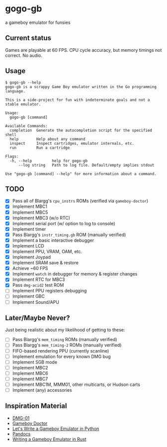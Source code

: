 # gogo-gb
a gameboy emulator for funsies

## Current status

Games are playable at 60 FPS. CPU cycle accuracy, but memory timings not correct. No audio.

## Usage

```
$ gogo-gb --help
gogo-gb is a scrappy Game Boy emulator written in the Go programming language.

This is a side-project for fun with indeterminate goals and not a stable emulator.

Usage:
  gogo-gb [command]

Available Commands:
  completion  Generate the autocompletion script for the specified shell
  help        Help about any command
  inspect     Inspect cartridges, emulator internals, etc.
  run         Run a cartridge

Flags:
  -h, --help         help for gogo-gb
      --log string   Path to log file. Default/empty implies stdout

Use "gogo-gb [command] --help" for more information about a command.
```

## TODO

- [X] Pass all of Blargg's `cpu_instrs` ROMs (verified via `gameboy-doctor`)
- [X] Implement MBC1
- [X] Implement MBC5
- [X] Implement MBC3 (w/o RTC)
- [X] Implement serial port (w/ option to log to console)
- [X] Implement timer
- [X] Pass Blargg's `instr_timing.gb` ROM (manually verified)
- [X] Implement a basic interactive debugger
- [X] Implement LCD
- [X] Implement PPU, VRAM, OAM, etc.
- [X] Implement Joypad
- [X] Implement SRAM save & restore
- [X] Achieve ~60 FPS
- [X] Implement `watch` in debugger for memory & register changes
- [X] Implement RTC for MBC3
- [X] Pass `dmg-acid2` test ROM
- [ ] Implement PPU registers debugging
- [ ] Implement GBC
- [ ] Implement Sound/APU

## Later/Maybe Never?

Just being realistic about my likelihood of getting to these:

- [ ] Pass Blargg's `mem_timing` ROMs (manually verified)
- [ ] Pass Blargg's `mem_timing-2` ROMs (manually verified)
- [ ] FIFO-based rendering PPU (currently scanline)
- [ ] Implement emulation for every known DMG bug
- [ ] Implement SGB mode
- [ ] Implement MBC2
- [ ] Implement MBC6
- [ ] Implement MBC7
- [ ] Implement MBC1M, MMM01, other multicarts, or Hudson carts
- [ ] Implement (any) accessories

## Inspiration Material

* [DMG-01](https://rylev.github.io/DMG-01/public/book/introduction.html)
* [Gameboy Doctor](https://github.com/robert/gameboy-doctor)
* [Let's Write a Gameboy Emulator in Python](https://www.inspiredpython.com/course/game-boy-emulator/let-s-write-a-game-boy-emulator-in-python)
* [Pandocs](https://gbdev.io/pandocs/About.html)
* [Writing a Gameboy Emulator in Rust](https://yushiomote.org/posts/gameboy-emu)
